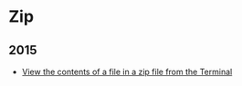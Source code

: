 Zip
===

2015
----
* [View the contents of a file in a zip file from the Terminal](blog/2015/07/bash-view-file-in-zip.md)
